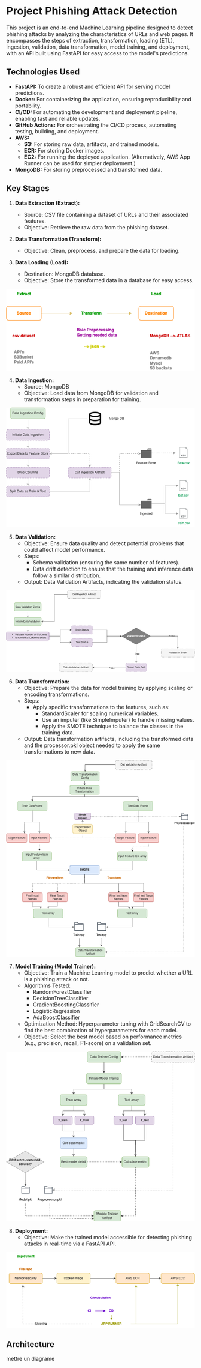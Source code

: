 # Project Phishing Attack Detection

This project is an end-to-end Machine Learning pipeline designed to detect phishing attacks by analyzing the characteristics of URLs and web pages. It encompasses the steps of extraction, transformation, loading (ETL), ingestion, validation, data transformation, model training, and deployment, with an API built using FastAPI for easy access to the model's predictions.


## Technologies Used

*   **FastAPI:** To create a robust and efficient API for serving model predictions.
*   **Docker:** For containerizing the application, ensuring reproducibility and portability.
*   **CI/CD:** For automating the development and deployment pipeline, enabling fast and reliable updates.
*   **GitHub Actions:** For orchestrating the CI/CD process, automating testing, building, and deployment.
*   **AWS:**
    *   **S3:** For storing raw data, artifacts, and trained models.
    *   **ECR:** For storing Docker images.
    *   **EC2:** For running the deployed application. (Alternatively, AWS App Runner can be used for simpler deployment.)
*   **MongoDB:** For storing preprocessed and transformed data.

## Key Stages

1.  **Data Extraction (Extract):**
    *   Source: CSV file containing a dataset of URLs and their associated features.
    *   Objective: Retrieve the raw data from the phishing dataset.

2.  **Data Transformation (Transform):**
    *   Objective: Clean, preprocess, and prepare the data for loading. 
        

3.  **Data Loading (Load):**
    *   Destination: MongoDB database.
    *   Objective: Store the transformed data in a database for easy access.




<p align="center">
  <img src="img/etl.png" alt="ETL">
</p>


4.  **Data Ingestion:**
    *   Source: MongoDB
    *   Objective: Load data from MongoDB for validation and transformation steps in preparation for training.
<p align="center">
  <img src="img/dataingestion.png" alt="Data Ingestion">
</p>

5.  **Data Validation:**
    *   Objective: Ensure data quality and detect potential problems that could affect model performance.
    *   Steps:
        *   Schema validation (ensuring the same number of features).
        *   Data drift detection to ensure that the training and inference data follow a similar distribution.
    *   Output: Data Validation Artifacts, indicating the validation status.
<p align="center">
  <img src="img/dataval.png" alt="Data Validation pipeline">
</p>

6.  **Data Transformation:**
    *   Objective: Prepare the data for model training by applying scaling or encoding transformations.
    *   Steps:
        *   Apply specific transformations to the features, such as:
            * StandardScaler for scaling numerical variables.
            * Use an imputer (like SimpleImputer) to handle missing values.
            * Apply the SMOTE technique to balance the classes in the training data.
    *   Output: Data transformation artifacts, including the transformed data and the processor.pkl object needed to apply the same transformations to new data.
<p align="center">
  <img src="img/datatransformation.png" alt="Data Trasformation pipeline">
</p>


7.  **Model Training (Model Trainer):**
    *   Objective: Train a Machine Learning model to predict whether a URL is a phishing attack or not.
    *   Algorithms Tested:
        *   RandomForestClassifier
        *   DecisionTreeClassifier
        *   GradientBoostingClassifier
        *   LogisticRegression
        *   AdaBoostClassifier
    *   Optimization Method: Hyperparameter tuning with GridSearchCV to find the best combination of hyperparameters for each model.
    *   Objective: Select the best model based on performance metrics (e.g., precision, recall, F1-score) on a validation set.

<p align="center">
  <img src="img/model_trainer.png" alt="Model Trainer pipeline">
</p>


8.  **Deployment:**
    *   Objective: Make the trained model accessible for detecting phishing attacks in real-time via a FastAPI API.

<p align="center">
  <img src="img/deployement.drawio.png" alt="Model Deployement Via AWS">
</p>


## Architecture

mettre un diagrame
